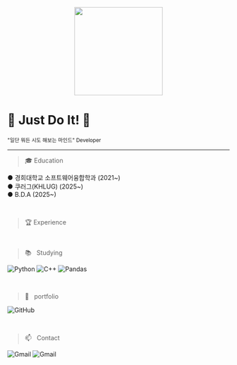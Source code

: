 <p align="center">
  <img src="https://media.giphy.com/media/v1.Y2lkPTc5MGI3NjExbGRzb2htbWw1ZWo4Zno5ZXF2dTl3c3o2d2xra2ltdHZhaHRzMmVjZSZjdD1n/ZVik7pBtu9dNS/giphy.gif" width="200"/>
</p>


📝 Just Do It! 📝
=============

<small>"일단 뭐든 시도 해보는 마인드" Developer</small>

----------------
>🎓 Education

● 경희대학교 소프트웨어융합학과 (2021~)
<br/>
● 쿠러그(KHLUG) (2025~)
<br/>
● B.D.A (2025~)

<br/>

>🏆 Experience

<br/>

>📚&nbsp;&nbsp; Studying &nbsp;&nbsp;

![Python](https://img.shields.io/badge/python-3670A0?style=for-the-badge&logo=python&logoColor=ffdd54) ![C++](https://img.shields.io/badge/c++-%2300599C.svg?style=for-the-badge&logo=c%2B%2B&logoColor=white) ![Pandas](https://img.shields.io/badge/pandas-%23150458.svg?style=for-the-badge&logo=pandas&logoColor=white)

<br/>

>💾&nbsp;&nbsp; portfolio &nbsp;&nbsp;

![GitHub](https://img.shields.io/badge/github-%23121011.svg?style=for-the-badge&logo=github&logoColor=white)

<br/>




>📫&nbsp;&nbsp; Contact &nbsp;&nbsp;

![Gmail](https://img.shields.io/badge/qwe4229093@gmail.com-D14836?style=for-the-badge&logo=gmail&logoColor=white) ![Gmail](https://img.shields.io/badge/minn0949@khu.ac.kr-D14836?style=for-the-badge&logo=gmail&logoColor=white)



<!--
**monolail/monolail** is a ✨ _special_ ✨ repository because its `README.md` (this file) appears on your GitHub profile.

Here are some ideas to get you started:

- 🔭 I’m currently working on ...
- 🌱 I’m currently learning ...
- 👯 I’m looking to collaborate on ...
- 🤔 I’m looking for help with ...
- 💬 Ask me about ...
- 📫 How to reach me: ...
- 😄 Pronouns: ...
- ⚡ Fun fact: ...
-->
